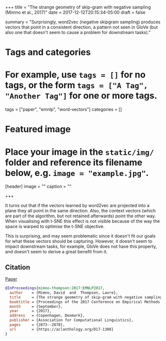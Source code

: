 +++
title = "The strange geometry of skip-gram with negative sampling (Mimno et al., 2017)"
date = 2017-12-12T20:15:34-05:00
draft = false

summary = "Surprisingly, word2vec (negative skipgram sampling) produces vectors that point in a consistent direction, a pattern not seen in GloVe (but also one that doesn't seem to cause a problem for downstream tasks)."

# Tags and categories
# For example, use `tags = []` for no tags, or the form `tags = ["A Tag", "Another Tag"]` for one or more tags.
tags = ["paper", "emnlp", "word-vectors"]
categories = []

# Featured image
# Place your image in the `static/img/` folder and reference its filename below, e.g. `image = "example.jpg"`.
[header]
image = ""
caption = ""

+++

It turns out that if the vectors learned by word2vec are projected into a plane they all point in the same direction.
Also, the context vectors (which are part of the algorithm, but not retained afterwards) point the other way.
When visualising with t-SNE this effect is not visible because of the way the space is warped to optimise the t-SNE objective.

This is surprising, and may seem problematic since it doesn't fit our goals for what these vectors should be capturing.
However, it doesn't seem to impact downstream tasks, for example, GloVe does not have this property, and doesn't seem to derive a great benefit from it.

## Citation

[Paper](https://aclanthology.org/D17-1308)

```bibtex
@InProceedings{mimno-thompson:2017:EMNLP2017,
  author    = {Mimno, David  and  Thompson, Laure},
  title     = {The strange geometry of skip-gram with negative sampling},
  booktitle = {Proceedings of the 2017 Conference on Empirical Methods in Natural Language Processing},
  month     = {September},
  year      = {2017},
  address   = {Copenhagen, Denmark},
  publisher = {Association for Computational Linguistics},
  pages     = {2873--2878},
  url       = {https://aclanthology.org/D17-1308}
}
```
